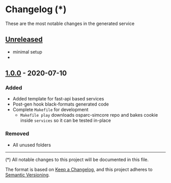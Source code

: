 # Changelog (*)

These are the most notable changes in the generated service

## [Unreleased]

- minimal setup
-
## [1.0.0] - 2020-07-10

### Added

- Added template for fast-api based services
- Post-gen hook black-formats generated code
- Complete ``Makefile`` for development
  - ``Makefile play`` downloads osparc-simcore repo and bakes cookie inside ``services`` so it can be tested in-place

### Removed

- All unused folders

---
(*) All notable changes to this project will be documented in this file.

The format is based on [Keep a Changelog](https://keepachangelog.com/en/1.0.0/),
and this project adheres to [Semantic Versioning](https://semver.org/spec/v2.0.0.html).

<!-- Add links below!-->

[Unreleased]: https://github.com/pcrespov/cookiecutter-simcore-py-fastapi/compare/v1.0.0...HEAD
[1.0.0]: https://github.com/pcrespov/cookiecutter-simcore-py-fastapi/releases/tag/v1.0.0
